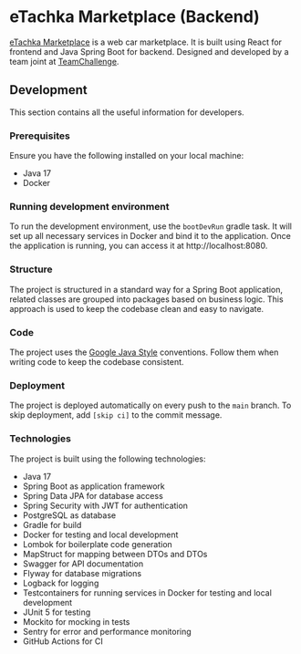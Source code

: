 # eTachka Marketplace (Backend)

[eTachka Marketplace](https://etachka-marketplace.space) is a web car marketplace. It is built using React for frontend
and Java
Spring Boot for backend. Designed and developed by a team joint at [TeamChallenge](https://teamchallenge.io).

## Development

This section contains all the useful information for developers.

### Prerequisites

Ensure you have the following installed on your local machine:

- Java 17
- Docker

### Running development environment

To run the development environment, use the `bootDevRun` gradle task. It will set up all necessary services in Docker
and bind it to the application. Once the application is running, you can access it at http://localhost:8080.

### Structure

The project is structured in a standard way for a Spring Boot application, related classes are grouped into packages
based on business logic. This approach is used to keep the codebase clean and easy to navigate.

### Code

The project uses the [Google Java Style](https://google.github.io/styleguide/javaguide.html) conventions. Follow them
when writing code to keep the codebase consistent.

### Deployment

The project is deployed automatically on every push to the `main` branch. To skip deployment, add `[skip ci]` to the
commit message.

### Technologies

The project is built using the following technologies:

- Java 17
- Spring Boot as application framework
- Spring Data JPA for database access
- Spring Security with JWT for authentication
- PostgreSQL as database
- Gradle for build
- Docker for testing and local development
- Lombok for boilerplate code generation
- MapStruct for mapping between DTOs and DTOs
- Swagger for API documentation
- Flyway for database migrations
- Logback for logging
- Testcontainers for running services in Docker for testing and local development
- JUnit 5 for testing
- Mockito for mocking in tests
- Sentry for error and performance monitoring
- GitHub Actions for CI
